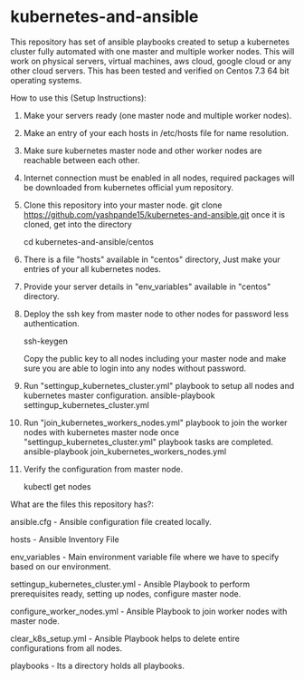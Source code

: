 # kubernetes-and-ansible
This repository has set of ansible playbooks created to setup a kubernetes cluster fully automated with one master and multiple worker nodes. This will work on physical servers, virtual machines, aws cloud, google cloud or any other cloud servers. This has been tested and verified on Centos 7.3 64 bit operating systems.

How to use this (Setup Instructions):
1. Make your servers ready (one master node and multiple worker nodes).

2. Make an entry of your each hosts in /etc/hosts file for name resolution.

3. Make sure kubernetes master node and other worker nodes are reachable between each other.

4. Internet connection must be enabled in all nodes, required packages will be downloaded from kubernetes official yum repository.

5. Clone this repository into your master node.
   git clone https://github.com/yashpande15/kubernetes-and-ansible.git
   once it is cloned, get into the directory
   
   cd kubernetes-and-ansible/centos

6. There is a file "hosts" available in "centos" directory, Just make your entries of your all kubernetes nodes.

7. Provide your server details in "env_variables" available in "centos" directory.

8. Deploy the ssh key from master node to other nodes for password less authentication.

     ssh-keygen
     
     Copy the public key to all nodes including your master node and make sure you are able to login into any nodes without password.

9. Run "settingup_kubernetes_cluster.yml" playbook to setup all nodes and kubernetes master configuration.
     ansible-playbook settingup_kubernetes_cluster.yml

10. Run "join_kubernetes_workers_nodes.yml" playbook to join the worker nodes with kubernetes master node once "settingup_kubernetes_cluster.yml" playbook tasks are completed.
     ansible-playbook join_kubernetes_workers_nodes.yml

11. Verify the configuration from master node.

     kubectl get nodes
     
What are the files this repository has?:

ansible.cfg - Ansible configuration file created locally.

hosts - Ansible Inventory File

env_variables - Main environment variable file where we have to specify based on our environment.

settingup_kubernetes_cluster.yml - Ansible Playbook to perform prerequisites ready, setting up nodes, configure master node.

configure_worker_nodes.yml - Ansible Playbook to join worker nodes with master node.

clear_k8s_setup.yml - Ansible Playbook helps to delete entire configurations from all nodes.

playbooks - Its a directory holds all playbooks.
